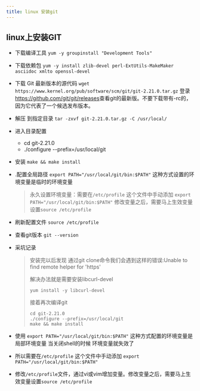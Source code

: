 ```yaml
---
title: linux 安装git
---
```

## linux上安装GIT

- 下载编译工具
  `yum -y groupinstall "Development Tools"`

- 下载依赖包
  `yum -y install zlib-devel perl-ExtUtils-MakeMaker asciidoc xmlto openssl-devel`

- 下载 Git 最新版本的源代码
  `wget https://www.kernel.org/pub/software/scm/git/git-2.21.0.tar.gz`
  登录<https://github.com/git/git/releases>查看git的最新版。不要下载带有-rc的，因为它代表了一个候选发布版本。

- 解压 到指定目录
  `tar -zxvf git-2.21.0.tar.gz -C /usr/local/`

- 进入目录配置

  - cd git-2.21.0
  - ./configure --prefix=/usr/local/git

- 安装
  `make && make install`

- .配置全局路径
  `export PATH="/usr/local/git/bin:$PATH"` 这种方式设置的环境变量是临时的环境变量

  > 永久设置环境变量：需要在`/etc/profile` 这个文件中手动添加
 `export PATH="/usr/local/git/bin:$PATH"` 修改变量之后，需要马上生效变量设置`source /etc/profile`
- 刷新配置文件
  `source /etc/profile`

- 查看git版本
  `git --version`

- 采坑记录

  > 安装完以后发现 通过git clone命令我们会遇到这样的错误:Unable to find remote helper for 'https'
  >
  > 解决办法就是需要安装libcurl-devel
  >
  > `yum install -y libcurl-devel`
  >
  > 接着再次编译git
  >
  > ```
  > cd git-2.21.0
  > ./configure --prefix=/usr/local/git
  > make && make install
  > ```
-  使用 `export PATH="/usr/local/git/bin:$PATH"` 这种方式配置的环境变量是局部环境变量 当关闭shell的时候 环境变量就失效了
- 所以需要在`/etc/profile` 这个文件中手动添加
 `export PATH="/usr/local/git/bin:$PATH"`
 - 修改`/etc/profile`文件，通过vi或vim增加变量。修改变量之后，需要马上生效变量设置`source /etc/profile`
